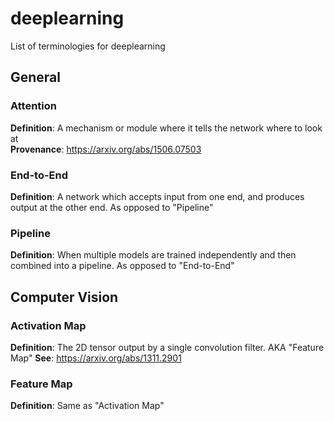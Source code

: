 # deeplearning
List of terminologies for deeplearning

## General
### Attention
**Definition**: A mechanism or module where it tells the network where to look at  
**Provenance**: https://arxiv.org/abs/1506.07503
### End-to-End
**Definition**: A network which accepts input from one end, and produces output at the other end. As opposed to "Pipeline"
### Pipeline
**Definition**: When multiple models are trained independently and then combined into a pipeline. As opposed to "End-to-End"


## Computer Vision
### Activation Map
**Definition**: The 2D tensor output by a single convolution filter. AKA "Feature Map"
**See**: https://arxiv.org/abs/1311.2901
### Feature Map
**Definition**: Same as "Activation Map"
